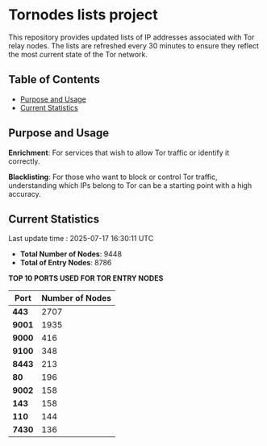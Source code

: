 # Tornodes lists project

This repository provides updated lists of IP addresses associated with Tor relay nodes. The lists are refreshed every 30 minutes to ensure they reflect the most current state of the Tor network.

## Table of Contents

- [Purpose and Usage](#purpose-and-usage)
- [Current Statistics](#current-statistics)


## Purpose and Usage

**Enrichment**: For services that wish to allow Tor traffic or identify it correctly.

**Blacklisting**: For those who want to block or control Tor traffic, understanding which IPs belong to Tor can be a starting point with a high accuracy.

## Current Statistics

Last update time : 2025-07-17 16:30:11 UTC

- **Total Number of Nodes**: 9448
- **Total of Entry Nodes**: 8786

**TOP 10 PORTS USED FOR TOR ENTRY NODES**

| **Port** | **Number of Nodes** |
|------|-----------------|
| **443**   | 2707  |
| **9001**   | 1935  |
| **9000**   | 416  |
| **9100**   | 348  |
| **8443**   | 213  |
| **80**   | 196  |
| **9002**   | 158  |
| **143**   | 158  |
| **110**   | 144  |
| **7430**   | 136  |

